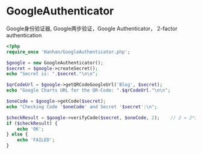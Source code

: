 # GoogleAuthenticator
Google身份验证器, Google两步验证，Google Authenticator， 2-factor authentication

```php
<?php
require_once 'Hanhan/GoogleAuthenticator.php';

$google = new GoogleAuthenticator();
$secret = $google->createSecret();
echo "Secret is: ".$secret."\n\n";

$qrCodeUrl = $google->getQRCodeGoogleUrl('Blog', $secret);
echo "Google Charts URL for the QR-Code: ".$qrCodeUrl."\n\n";

$oneCode = $google->getCode($secret);
echo "Checking Code '$oneCode' and Secret '$secret':\n";

$checkResult = $google->verifyCode($secret, $oneCode, 2);    // 2 = 2*30sec clock tolerance
if ($checkResult) {
    echo 'OK';
} else {
    echo 'FAILED';
}
```